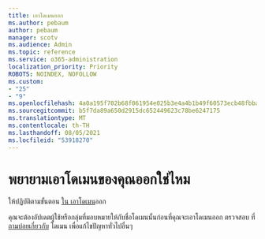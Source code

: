 ```yaml
---
title: เอาโดเมนออก
ms.author: pebaum
author: pebaum
manager: scotv
ms.audience: Admin
ms.topic: reference
ms.service: o365-administration
localization_priority: Priority
ROBOTS: NOINDEX, NOFOLLOW
ms.custom:
- "25"
- "9"
ms.openlocfilehash: 4a0a195f702b68f061954e025b3e4a4b1b49f60573ecb48fbbaaa6920a58f3f3
ms.sourcegitcommit: b5f7da89a650d2915dc652449623c78be6247175
ms.translationtype: MT
ms.contentlocale: th-TH
ms.lasthandoff: 08/05/2021
ms.locfileid: "53918270"
---
```

# <a name="trying-to-remove-your-domain"></a>พยายามเอาโดเมนของคุณออกใช่ไหม

ให้ปฏิบัติตามขั้นตอน [ใน เอาโดเมน](/microsoft-365/admin/get-help-with-domains/remove-a-domain)ออก
  
คุณจะต้องอัปเดตผู้ใช้หรือกลุ่มที่มอบหมายให้กับชื่อโดเมนนั้นก่อนที่คุณจะเอาโดเมนออก ตรวจสอบ ที่ [ถามบ่อยเกี่ยวกับ](/microsoft-365/admin/setup/domains-faq) โดเมน เพื่อแก้ไขปัญหาทั่วไปอื่นๆ
  